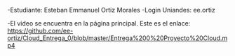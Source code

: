 -Estudiante: Esteban Emmanuel Ortiz Morales
-Login Uniandes: ee.ortiz

-El video se encuentra en la página principal. Este es el enlace: https://github.com/ee-ortiz/Cloud_Entrega_0/blob/master/Entrega%200%20Proyecto%20Cloud.mp4
